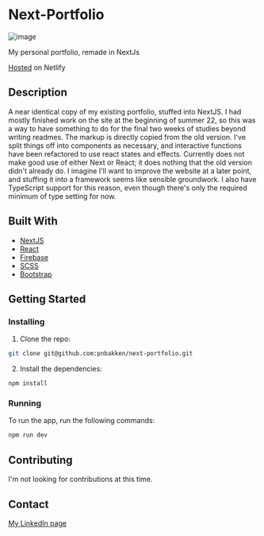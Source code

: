 # Next-Portfolio

![image](https://user-images.githubusercontent.com/52622303/164316813-4b12d99f-aeb7-4069-85cf-e72b3a50ac99.png)

My personal portfolio, remade in NextJs

[Hosted](https://pnbakken.netlify.app/) on Netlify

## Description

A near identical copy of my existing portfolio, stuffed into NextJS. I had mostly finished work on the site at the beginning of summer 22, so this was a way to have something to do for the final two weeks of studies beyond writing readmes. The markup is directly copied from the old version. I've split things off into components as necessary, and interactive functions have been refactored to use react states and effects. Currently does not make good use of either Next or React; it does nothing that the old version didn't already do. I imagine I'll want to improve the website at a later point, and stuffing it into a framework seems like sensible groundwork. I also have TypeScript support for this reason, even though there's only the required minimum of type setting for now.

## Built With

- [NextJS](https://nextjs.org/)
- [React](https://reactjs.org/)
- [Firebase](https://firebase.google.com/)
- [SCSS](https://sass-lang.com/)
- [Bootstrap](https://getbootstrap.com)

## Getting Started

### Installing

1. Clone the repo:

```bash
git clone git@github.com:pnbakken/next-portfolio.git
```

2. Install the dependencies:

```
npm install
```

### Running

To run the app, run the following commands:

```bash
npm run dev
```

## Contributing

I'm not looking for contributions at this time.

## Contact

[My LinkedIn page](https://www.linkedin.com/in/p%C3%A5l-bakken-0b2295204/)
